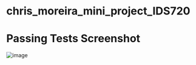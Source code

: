 # chris_moreira_mini_project_IDS720

# Passing Tests Screenshot
![image](https://github.com/user-attachments/assets/b4735c7d-b647-4efc-8d13-22578896aa59)
